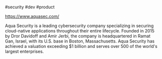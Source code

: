 #security #dev #product 

https://www.aquasec.com/

Aqua Security is a leading cybersecurity company specializing in securing cloud-native applications throughout their entire lifecycle. Founded in 2015 by Dror Davidoff and Amir Jerbi, the company is headquartered in Ramat Gan, Israel, with its U.S. base in Boston, Massachusetts. Aqua Security has achieved a valuation exceeding $1 billion and serves over 500 of the world's largest enterprises.